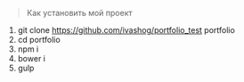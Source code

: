 > Как установить мой проект

1. git clone https://github.com/ivashog/portfolio_test portfolio
2. cd portfolio
3. npm i
4. bower i
5. gulp